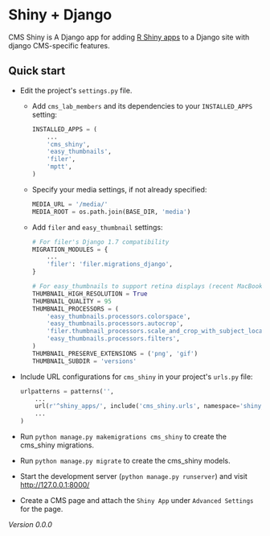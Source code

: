 # Shiny + Django

CMS Shiny is A Django app for adding [R Shiny apps](http://shiny.rstudio.com) to a Django site with django CMS-specific features.

<!-- Detailed documentation is in the "docs" directory. -->

## Quick start

- Edit the project's `settings.py` file.

    - Add `cms_lab_members` and its dependencies to your `INSTALLED_APPS` setting:

        ```python
        INSTALLED_APPS = (
            ...
            'cms_shiny',
            'easy_thumbnails',
            'filer',
            'mptt',
        )
        ```

    - Specify your media settings, if not already specified:

        ```python
        MEDIA_URL = '/media/'
        MEDIA_ROOT = os.path.join(BASE_DIR, 'media')
        ```

    - Add `filer` and `easy_thumbnail` settings: 

        ```python
        # For filer's Django 1.7 compatibility
        MIGRATION_MODULES = {
            ...
            'filer': 'filer.migrations_django',
        }

        # For easy_thumbnails to support retina displays (recent MacBooks, iOS)
        THUMBNAIL_HIGH_RESOLUTION = True
        THUMBNAIL_QUALITY = 95
        THUMBNAIL_PROCESSORS = (
            'easy_thumbnails.processors.colorspace',
            'easy_thumbnails.processors.autocrop',
            'filer.thumbnail_processors.scale_and_crop_with_subject_location',
            'easy_thumbnails.processors.filters',
        )
        THUMBNAIL_PRESERVE_EXTENSIONS = ('png', 'gif')
        THUMBNAIL_SUBDIR = 'versions'
        ```

- Include URL configurations for `cms_shiny` in your project's `urls.py` file:

    ```python
    urlpatterns = patterns('',
        ...
        url(r'^shiny_apps/', include('cms_shiny.urls', namespace='shiny_apps')),
        ...
    )
    ```

- Run `python manage.py makemigrations cms_shiny` to create the cms_shiny migrations.

- Run `python manage.py migrate` to create the cms_shiny models.

- Start the development server (`python manage.py runserver`) and visit http://127.0.0.1:8000/

- Create a CMS page and attach the `Shiny App` under `Advanced Settings` for the page.

*Version 0.0.0*
